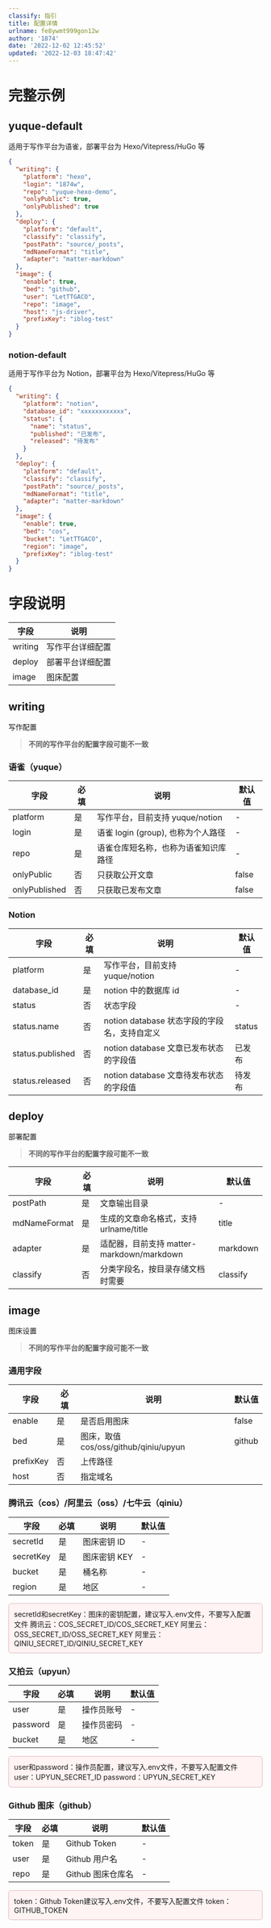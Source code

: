 ```yaml
---
classify: 指引
title: 配置详情
urlname: fe8ywmt999gon12w
author: '1874'
date: '2022-12-02 12:45:52'
updated: '2022-12-03 18:47:42'
---
```

# 完整示例

## yuque-default

适用于写作平台为语雀，部署平台为 Hexo/Vitepress/HuGo 等

```json
{
  "writing": {
    "platform": "hexo",
    "login": "1874w",
    "repo": "yuque-hexo-demo",
    "onlyPublic": true,
    "onlyPublished": true
  },
  "deploy": {
    "platform": "default",
    "classify": "classify",
    "postPath": "source/_posts",
    "mdNameFormat": "title",
    "adapter": "matter-markdown"
  },
  "image": {
    "enable": true,
    "bed": "github",
    "user": "LetTTGACO",
    "repo": "image",
    "host": "js-driver",
    "prefixKey": "iblog-test"
  }
}
```

### notion-default

适用于写作平台为 Notion，部署平台为 Hexo/Vitepress/HuGo 等

```json
{
  "writing": {
    "platform": "notion",
    "database_id": "xxxxxxxxxxxx",
    "status": {
      "name": "status",
      "published": "已发布",
      "released": "待发布"
    }
  },
  "deploy": {
    "platform": "default",
    "classify": "classify",
    "postPath": "source/_posts",
    "mdNameFormat": "title",
    "adapter": "matter-markdown"
  },
  "image": {
    "enable": true,
    "bed": "cos",
    "bucket": "LetTTGACO",
    "region": "image",
    "prefixKey": "iblog-test"
  }
}
```

# 字段说明

| 字段    | 说明             |
| ------- | ---------------- |
| writing | 写作平台详细配置 |
| deploy  | 部署平台详细配置 |
| image   | 图床配置         |

## writing

写作配置

> **不同的写作平台的配置字段可能不一致**

### 语雀（yuque）

| 字段          | 必填 | 说明                                  | 默认值 |
| ------------- | ---- | ------------------------------------- | ------ |
| platform      | 是   | 写作平台，目前支持 yuque/notion       | -      |
| login         | 是   | 语雀 login (group), 也称为个人路径     | -      |
| repo          | 是   | 语雀仓库短名称，也称为语雀知识库路径   | -      |
| onlyPublic    | 否   | 只获取公开文章                        | false  |
| onlyPublished | 否   | 只获取已发布文章                      | false  |

### Notion

| 字段             | 必填 | 说明                                         | 默认值 |
| ---------------- | ---- | -------------------------------------------- | ------ |
| platform         | 是   | 写作平台，目前支持 yuque/notion              | -      |
| database_id      | 是   | notion 中的数据库 id                         | -      |
| status           | 否   | 状态字段                                      | -      |
| status.name      | 否   | notion database 状态字段的字段名，支持自定义 | status |
| status.published | 否   | notion database 文章已发布状态的字段值       | 已发布 |
| status.released  | 否   | notion database 文章待发布状态的字段值       | 待发布 |

## deploy

部署配置

> **不同的写作平台的配置字段可能不一致**

| 字段         | 必填 | 说明                                      | 默认值   |
| ------------ | ---- | ----------------------------------------- | -------- |
| postPath      | 是   | 文章输出目录                              | -        |
| mdNameFormat  | 是   | 生成的文章命名格式，支持 urlname/title    | title    |
| adapter       | 是   | 适配器，目前支持 matter-markdown/markdown | markdown |
| classify     | 否   | 分类字段名，按目录存储文档时需要          | classify |

## image

图床设置

> **不同的写作平台的配置字段可能不一致**

### 通用字段

| 字段      | 必填 | 说明                                  | 默认值 |
| --------- | ---- | ------------------------------------- | ------ |
| enable     | 是   | 是否启用图床                          | false  |
| bed        | 是   | 图床，取值 cos/oss/github/qiniu/upyun | github |
| prefixKey | 否   | 上传路径                              |        |
| host      | 否   | 指定域名                              |        |

### 腾讯云（cos）/阿里云（oss）/七牛云（qiniu）

| 字段      | 必填 | 说明         | 默认值 |
| --------- | ---- | ------------ | ------ |
| secretId  | 是   | 图床密钥 ID  | -      |
| secretKey  | 是   | 图床密钥 KEY | -      |
| bucket      | 是   | 桶名称       | -      |
| region     | 是   | 地区         | -      |

<div style="background: #FFF3F3;padding:10px;border: 1px solid #DEB8BE;border-radius:5px;margin-bottom:5px;">secretId和secretKey：图床的密钥配置，建议写入.env文件，不要写入配置文件
腾讯云：COS_SECRET_ID/COS_SECRET_KEY
阿里云：OSS_SECRET_ID/OSS_SECRET_KEY
阿里云：QINIU_SECRET_ID/QINIU_SECRET_KEY</div>

### 又拍云（upyun）

| 字段     | 必填 | 说明       | 默认值 |
| -------- | ---- | ---------- | ------ |
| user      | 是   | 操作员账号 | -      |
| password | 是   | 操作员密码 | -      |
| bucket   | 是   | 地区       | -      |

<div style="background: #FFF3F3;padding:10px;border: 1px solid #DEB8BE;border-radius:5px;margin-bottom:5px;">user和password：操作员配置，建议写入.env文件，不要写入配置文件
user：UPYUN_SECRET_ID
password：UPYUN_SECRET_KEY</div>

### Github 图床（github）

| 字段  | 必填 | 说明              | 默认值 |
| ----- | ---- | ----------------- | ------ |
| token  | 是   | Github Token      | -      |
| user   | 是   | Github 用户名     | -      |
| repo   | 是   | Github 图床仓库名 | -      |

<div style="background: #FFF3F3;padding:10px;border: 1px solid #DEB8BE;border-radius:5px;margin-bottom:5px;">token：Github Token建议写入.env文件，不要写入配置文件
token：GITHUB_TOKEN</div>
